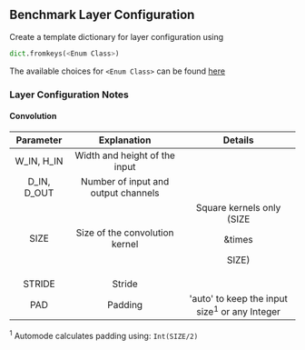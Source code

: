 ## Benchmark Layer Configuration

Create a template dictionary for layer configuration using
```python
dict.fromkeys(<Enum Class>)
```
The available choices for `<Enum Class>` can be found [here](../layers/layer_definitions.py) 

### Layer Configuration Notes

#### Convolution
| Parameter   | Explanation                         | Details                                        |
| :---------: | :---------------------------------: | :--------------------------------------------: |
| W_IN, H_IN  | Width and height of the input       |                                                |
| D_IN, D_OUT | Number of input and output channels |                                                |
| SIZE        | Size of the convolution kernel      | Square kernels only (SIZE <dl>&times<dl> SIZE) |
| STRIDE      | Stride                              |                                                |
| PAD         | Padding                             | 'auto' to keep the input size<sup>1</sup> or any Integer  |



<sup>1</sup> Automode calculates padding using: `Int(SIZE/2)`
